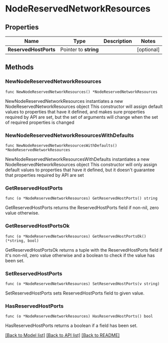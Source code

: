 # NodeReservedNetworkResources

## Properties

Name | Type | Description | Notes
------------ | ------------- | ------------- | -------------
**ReservedHostPorts** | Pointer to **string** |  | [optional] 

## Methods

### NewNodeReservedNetworkResources

`func NewNodeReservedNetworkResources() *NodeReservedNetworkResources`

NewNodeReservedNetworkResources instantiates a new NodeReservedNetworkResources object
This constructor will assign default values to properties that have it defined,
and makes sure properties required by API are set, but the set of arguments
will change when the set of required properties is changed

### NewNodeReservedNetworkResourcesWithDefaults

`func NewNodeReservedNetworkResourcesWithDefaults() *NodeReservedNetworkResources`

NewNodeReservedNetworkResourcesWithDefaults instantiates a new NodeReservedNetworkResources object
This constructor will only assign default values to properties that have it defined,
but it doesn't guarantee that properties required by API are set

### GetReservedHostPorts

`func (o *NodeReservedNetworkResources) GetReservedHostPorts() string`

GetReservedHostPorts returns the ReservedHostPorts field if non-nil, zero value otherwise.

### GetReservedHostPortsOk

`func (o *NodeReservedNetworkResources) GetReservedHostPortsOk() (*string, bool)`

GetReservedHostPortsOk returns a tuple with the ReservedHostPorts field if it's non-nil, zero value otherwise
and a boolean to check if the value has been set.

### SetReservedHostPorts

`func (o *NodeReservedNetworkResources) SetReservedHostPorts(v string)`

SetReservedHostPorts sets ReservedHostPorts field to given value.

### HasReservedHostPorts

`func (o *NodeReservedNetworkResources) HasReservedHostPorts() bool`

HasReservedHostPorts returns a boolean if a field has been set.


[[Back to Model list]](../README.md#documentation-for-models) [[Back to API list]](../README.md#documentation-for-api-endpoints) [[Back to README]](../README.md)


